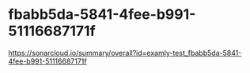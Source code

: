 # fbabb5da-5841-4fee-b991-51116687171f
https://sonarcloud.io/summary/overall?id=examly-test_fbabb5da-5841-4fee-b991-51116687171f
